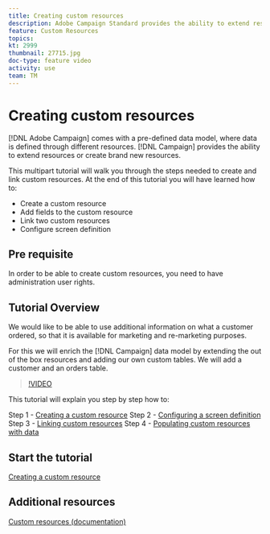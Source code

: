 ```yaml
---
title: Creating custom resources
description: Adobe Campaign Standard provides the ability to extend resources or create brand new resources. This multipart tutorial will walk you through the steps needed to create and link custom resources.
feature: Custom Resources
topics: 
kt: 2999
thumbnail: 27715.jpg
doc-type: feature video
activity: use
team: TM
---
```


# Creating custom resources​

[!DNL Adobe Campaign] comes with a pre-defined data model, where data is defined through different resources. [!DNL Campaign] provides the ability to extend resources or create brand new resources.

This multipart tutorial will walk you through the steps needed to create and link custom resources. At the end of this tutorial you will have learned how to:

* Create a custom resource
* Add fields to the custom resource
* Link two custom resources
* Configure screen definition

## Pre requisite

In order to be able to create custom resources, you need to have administration user rights.

## Tutorial Overview

We would like to be able to use additional information on what a customer ordered, so that it is available for marketing and re-marketing purposes.

For this we will enrich the [!DNL Campaign] data model by extending the out of the box resources and adding our own custom tables. We will add a customer and an orders table.

>[!VIDEO](https://video.tv.adobe.com/v/27715?quality=9)

This tutorial will explain you step by step how to:

Step 1 - [Creating a custom resource](./creating-a-custom-resource)
Step 2 - [Configuring a screen definition](./configuring-a-screen-definition-for-a-custom-resource.md)
Step 3 - [Linking custom resources](./linking-custom-resources.md)
Step 4 - [Populating custom resources with data](./populate-custom-resources-with-data.md)

## Start the tutorial

[Creating a custom resource](./create-a-custom-resource)

## Additional resources

[Custom resources (documentation)](https://experienceleague.adobe.com/docs/campaign-standard/using/working-with-apis/global-concepts/custom-resources.html)
